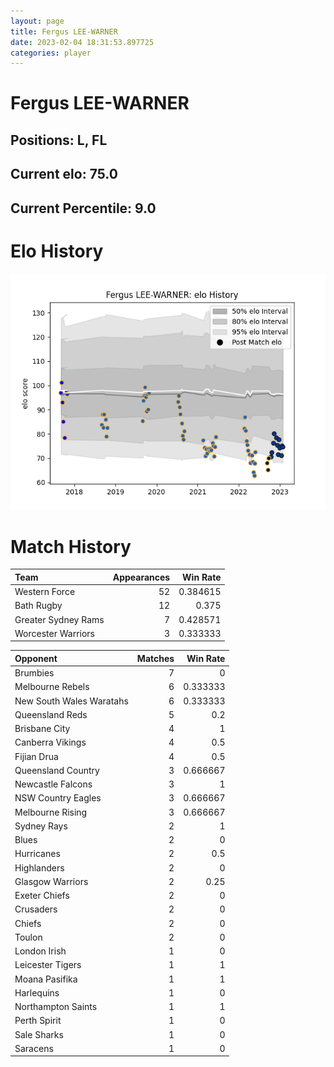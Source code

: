 ```yaml
---  
layout: page  
title: Fergus LEE-WARNER  
date: 2023-02-04 18:31:53.897725  
categories: player  
---
```

# Fergus LEE-WARNER

## Positions: L, FL

## Current elo: 75.0

## Current Percentile: 9.0

# Elo History


![elo history](history_FergusLEE-WARNER.png)
# Match History


| Team                |   Appearances |   Win Rate |
|:--------------------|--------------:|-----------:|
| Western Force       |            52 |   0.384615 |
| Bath Rugby          |            12 |   0.375    |
| Greater Sydney Rams |             7 |   0.428571 |
| Worcester Warriors  |             3 |   0.333333 |

| Opponent                 |   Matches |   Win Rate |
|:-------------------------|----------:|-----------:|
| Brumbies                 |         7 |   0        |
| Melbourne Rebels         |         6 |   0.333333 |
| New South Wales Waratahs |         6 |   0.333333 |
| Queensland Reds          |         5 |   0.2      |
| Brisbane City            |         4 |   1        |
| Canberra Vikings         |         4 |   0.5      |
| Fijian Drua              |         4 |   0.5      |
| Queensland Country       |         3 |   0.666667 |
| Newcastle Falcons        |         3 |   1        |
| NSW Country Eagles       |         3 |   0.666667 |
| Melbourne Rising         |         3 |   0.666667 |
| Sydney Rays              |         2 |   1        |
| Blues                    |         2 |   0        |
| Hurricanes               |         2 |   0.5      |
| Highlanders              |         2 |   0        |
| Glasgow Warriors         |         2 |   0.25     |
| Exeter Chiefs            |         2 |   0        |
| Crusaders                |         2 |   0        |
| Chiefs                   |         2 |   0        |
| Toulon                   |         2 |   0        |
| London Irish             |         1 |   0        |
| Leicester Tigers         |         1 |   1        |
| Moana Pasifika           |         1 |   1        |
| Harlequins               |         1 |   0        |
| Northampton Saints       |         1 |   1        |
| Perth Spirit             |         1 |   0        |
| Sale Sharks              |         1 |   0        |
| Saracens                 |         1 |   0        |